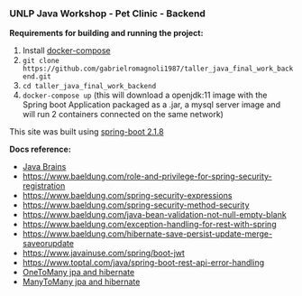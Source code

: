 ### UNLP Java Workshop - Pet Clinic - Backend

**Requirements for building and running the project:** 

1. Install [docker-compose](https://docs.docker.com/compose/install/)
2. `git clone https://github.com/gabrielromagnoli1987/taller_java_final_work_backend.git` 
3. `cd taller_java_final_work_backend`
4. `docker-compose up` (this will download a openjdk:11 image with the Spring boot Application packaged as a .jar, a mysql server image and will run 2 containers connected on the same network)

This site was built using [spring-boot 2.1.8](https://start.spring.io/)

**Docs reference:**

- [Java Brains](https://www.youtube.com/user/koushks)
- https://www.baeldung.com/role-and-privilege-for-spring-security-registration 
- https://www.baeldung.com/spring-security-expressions
- https://www.baeldung.com/spring-security-method-security
- https://www.baeldung.com/java-bean-validation-not-null-empty-blank
- https://www.baeldung.com/exception-handling-for-rest-with-spring
- https://www.baeldung.com/hibernate-save-persist-update-merge-saveorupdate
- https://www.javainuse.com/spring/boot-jwt
- https://www.toptal.com/java/spring-boot-rest-api-error-handling
- [OneToMany jpa and hibernate](https://vladmihalcea.com/the-best-way-to-map-a-onetomany-association-with-jpa-and-hibernate/)
- [ManyToMany jpa and hibernate](https://www.javaworld.com/article/3387643/java-persistence-with-jpa-and-hibernate-part-2-many-to-many-relationships.html)